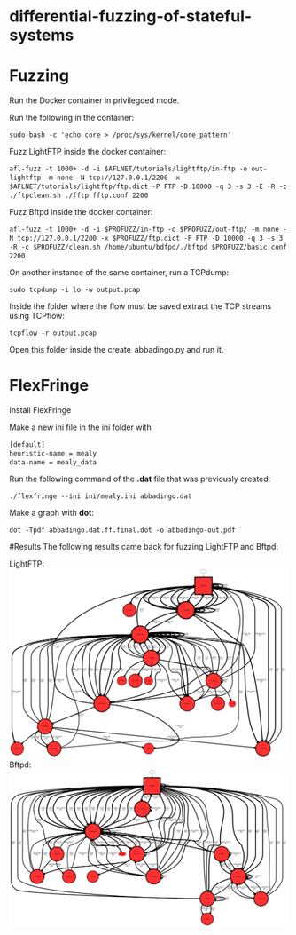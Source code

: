 # differential-fuzzing-of-stateful-systems

# Fuzzing
Run the Docker container in privilegded mode.

Run the following in the container:
```
sudo bash -c 'echo core > /proc/sys/kernel/core_pattern'
```

Fuzz LightFTP inside the docker container:
```
afl-fuzz -t 1000+ -d -i $AFLNET/tutorials/lightftp/in-ftp -o out-lightftp -m none -N tcp://127.0.0.1/2200 -x $AFLNET/tutorials/lightftp/ftp.dict -P FTP -D 10000 -q 3 -s 3 -E -R -c ./ftpclean.sh ./fftp fftp.conf 2200
```

Fuzz Bftpd inside the docker container:
```
afl-fuzz -t 1000+ -d -i $PROFUZZ/in-ftp -o $PROFUZZ/out-ftp/ -m none -N tcp://127.0.0.1/2200 -x $PROFUZZ/ftp.dict -P FTP -D 10000 -q 3 -s 3 -R -c $PROFUZZ/clean.sh /home/ubuntu/bdfpd/./bftpd $PROFUZZ/basic.conf 2200
```

On another instance of the same container, run a TCPdump:
```
sudo tcpdump -i lo -w output.pcap
```

Inside the folder where the flow must be saved extract the TCP streams using TCPflow:
```
tcpflow -r output.pcap
```
Open this folder inside the create_abbadingo.py and run it.

# FlexFringe



Install FlexFringe 

Make a new ini file in the ini folder with
```
[default]
heuristic-name = mealy
data-name = mealy_data
```

Run the following command of the **.dat** file that was previously created:
```
./flexfringe --ini ini/mealy.ini abbadingo.dat
```
Make a graph with **dot**:
```
dot -Tpdf abbadingo.dat.ff.final.dot -o abbadingo-out.pdf
```

#Results
The following results came back for fuzzing LightFTP and Bftpd:

LightFTP:
![alt text](https://github.com/Jer111/differential-fuzzing-of-stateful-systems/blob/main/lightftp_60min.png)
Bftpd:
![alt text](https://github.com/Jer111/differential-fuzzing-of-stateful-systems/blob/main/bftpd_60min.png)
